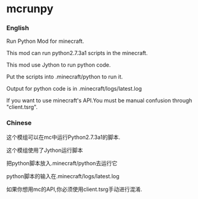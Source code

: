 # mcrunpy

### English

Run Python Mod for minecraft.

This mod can run python2.7.3a1 scripts in the minecraft.

This mod use Jython to run python code.

Put the scripts into .minecraft/python to run it.

Output for python code is in .minecraft/logs/latest.log

If you want to use minecraft's API.You must be manual confusion through "client.tsrg".

### Chinese

这个模组可以在mc中运行Python2.7.3a1的脚本.

这个模组使用了Jython运行脚本

把python脚本放入.minecraft/python去运行它

python脚本的输入在.minecraft/logs/latest.log

如果你想用mc的API,你必须使用client.tsrg手动进行混淆.

